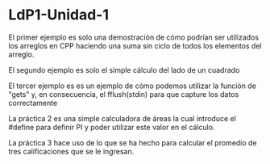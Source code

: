 # LdP1-Unidad-1
El primer ejemplo es solo una demostración de cómo podrían ser utilizados los arreglos en CPP haciendo una suma sin ciclo de todos los elementos del arreglo.

El segundo ejemplo es solo el simple cálculo del lado de un cuadrado

El tercer ejemplo es es un ejemplo de cómo podemos utilizar la función de "gets" y, en consecuencia, el fflush(stdin) para que capture los datos correctamente

La práctica 2 es una simple calculadora de áreas la cual introduce el #define para definir PI y poder utilizar este valor en el cálculo.

La práctica 3 hace uso de lo que se ha hecho para calcular el promedio de tres calificaciones que se le ingresan.
